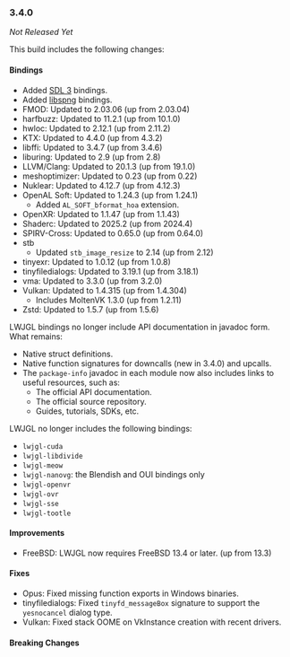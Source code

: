 ### 3.4.0

_Not Released Yet_

This build includes the following changes:

#### Bindings

- Added [SDL 3](https://libsdl.org/) bindings.
- Added [libspng](https://libspng.org/) bindings.
- FMOD: Updated to 2.03.06 (up from 2.03.04)
- harfbuzz: Updated to 11.2.1 (up from 10.1.0)
- hwloc: Updated to 2.12.1 (up from 2.11.2)
- KTX: Updated to 4.4.0 (up from 4.3.2)
- libffi: Updated to 3.4.7 (up from 3.4.6)
- liburing: Updated to 2.9 (up from 2.8)
- LLVM/Clang: Updated to 20.1.3 (up from 19.1.0)
- meshoptimizer: Updated to 0.23 (up from 0.22)
- Nuklear: Updated to 4.12.7 (up from 4.12.3)
- OpenAL Soft: Updated to 1.24.3 (up from 1.24.1)
  * Added `AL_SOFT_bformat_hoa` extension.
- OpenXR: Updated to 1.1.47 (up from 1.1.43)
- Shaderc: Updated to 2025.2 (up from 2024.4)
- SPIRV-Cross: Updated to 0.65.0 (up from 0.64.0)
- stb
  * Updated `stb_image_resize` to 2.14 (up from 2.12)
- tinyexr: Updated to 1.0.12 (up from 1.0.8)
- tinyfiledialogs: Updated to 3.19.1 (up from 3.18.1)
- vma: Updated to 3.3.0 (up from 3.2.0)
- Vulkan: Updated to 1.4.315 (up from 1.4.304)
  * Includes MoltenVK 1.3.0 (up from 1.2.11)
- Zstd: Updated to 1.5.7 (up from 1.5.6)

LWJGL bindings no longer include API documentation in javadoc form. What remains: 

- Native struct definitions.
- Native function signatures for downcalls (new in 3.4.0) and upcalls.
- The `package-info` javadoc in each module now also includes links to useful resources, such as: 
  * The official API documentation.
  * The official source repository.
  * Guides, tutorials, SDKs, etc.

LWJGL no longer includes the following bindings:

- `lwjgl-cuda`
- `lwjgl-libdivide`
- `lwjgl-meow`
- `lwjgl-nanovg`: the Blendish and OUI bindings only
- `lwjgl-openvr`
- `lwjgl-ovr`
- `lwjgl-sse`
- `lwjgl-tootle`

#### Improvements

- FreeBSD: LWJGL now requires FreeBSD 13.4 or later. (up from 13.3)

#### Fixes

- Opus: Fixed missing function exports in Windows binaries.
- tinyfiledialogs: Fixed `tinyfd_messageBox` signature to support the `yesnocancel` dialog type.
- Vulkan: Fixed stack OOME on VkInstance creation with recent drivers.

#### Breaking Changes

